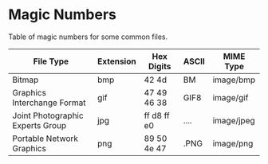 # Magic Numbers

Table of magic numbers for some common files.

File Type                         | Extension | Hex Digits  | ASCII | MIME Type 
----------------------------------| --------- | ----------- | ----- | ---------
Bitmap                            | bmp       | 42 4d       | BM    | image/bmp
Graphics Interchange Format       | gif       | 47 49 46 38 | GIF8  | image/gif
Joint Photographic Experts Group  | jpg       | ff d8 ff e0 | ....  | image/jpeg
Portable Network Graphics         | png       | 89 50 4e 47 | .PNG  | image/png
